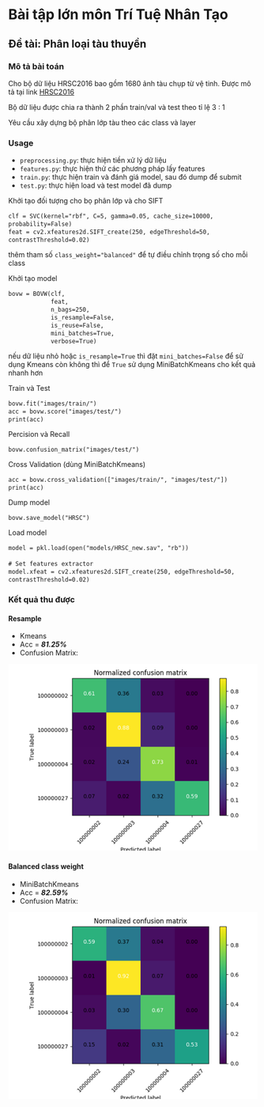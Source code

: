 # Bài tập lớn môn Trí Tuệ Nhân Tạo

## Đề tài: Phân loại tàu thuyền

### Mô tả bài toán
Cho bộ dữ liệu HRSC2016 bao gồm 1680 ảnh tàu chụp từ vệ tinh. Được mô tả tại link [HRSC2016](https://sites.google.com/site/hrsc2016/)

Bộ dữ liệu được chia ra thành 2 phần train/val và test theo tỉ lệ 3 : 1

Yêu cầu xây dựng bộ phân lớp tàu theo các class và layer

### Usage
- ```preprocessing.py```: thực hiện tiền xử lý dữ liệu
- ```features.py```: thực hiện thử các phương pháp lấy features
- ```train.py```: thực hiện train và đánh giá model, sau đó dump để submit
- ```test.py```: thực hiện load và test model đã dump

Khởi tạo đối tượng cho bọ phân lớp và cho SIFT
```
clf = SVC(kernel="rbf", C=5, gamma=0.05, cache_size=10000, probability=False)
feat = cv2.xfeatures2d.SIFT_create(250, edgeThreshold=50, contrastThreshold=0.02)
```
thêm tham số ```class_weight="balanced"``` để tự điều chỉnh trọng số cho mỗi class

Khởi tạo model
```
bovw = BOVW(clf,
            feat,
            n_bags=250,
            is_resample=False,
            is_reuse=False,
            mini_batches=True,
            verbose=True)
```

nếu dữ liệu nhỏ hoặc ```is_resample=True``` thì đặt ```mini_batches=False``` để sử dụng Kmeans còn không thì để ```True``` sử dụng MiniBatchKmeans cho kết quả nhanh hơn

Train và Test
```
bovw.fit("images/train/")
acc = bovw.score("images/test/")
print(acc)
```

Percision và Recall
```
bovw.confusion_matrix("images/test/")
```

Cross Validation (dùng MiniBatchKmeans)
```
acc = bovw.cross_validation(["images/train/", "images/test/"])
print(acc)
```

Dump model
```
bovw.save_model("HRSC")
```

Load model
```
model = pkl.load(open("models/HRSC_new.sav", "rb"))

# Set features extractor
model.xfeat = cv2.xfeatures2d.SIFT_create(250, edgeThreshold=50, contrastThreshold=0.02)
```

### Kết quả thu được

#### Resample
- Kmeans
- Acc = ___81.25%___
- Confusion Matrix: 

![Resample cnf](reports/old.png)

#### Balanced class weight
- MiniBatchKmeans
- Acc = ___82.59%___
- Confusion Matrix: 

![Balanced cnf](reports/new.png)
